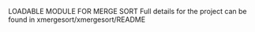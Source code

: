 LOADABLE MODULE FOR MERGE SORT
Full details for the project can be found in xmergesort/xmergesort/README
